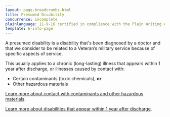 ```yaml
---
layout: page-breadcrumbs.html
title: Presumed Disability
concurrence: incomplete
plainlanguage: 11-9-16 certified in compliance with the Plain Writing Act
template: 6-info-page
---
```


A presumed disability is a disability that's been diagnosed by a doctor and that we consider to be related to a Veteran’s military service because of specific aspects of service. 

This usually applies to a chronic (long-lasting) illness that appears within 1 year after discharge, or illnesses caused by contact with:
- Certain contaminants (toxic chemicals), **or**
- Other hazardous materials

[Learn more about contact with contaminants and other hazardous materials](/disability-benefits/conditions/exposure-to-hazardous-materials/).

[Learn more about disabilities that appear within 1 year after discharge](/disability-benefits/apply-for-benefits/one-year/).

